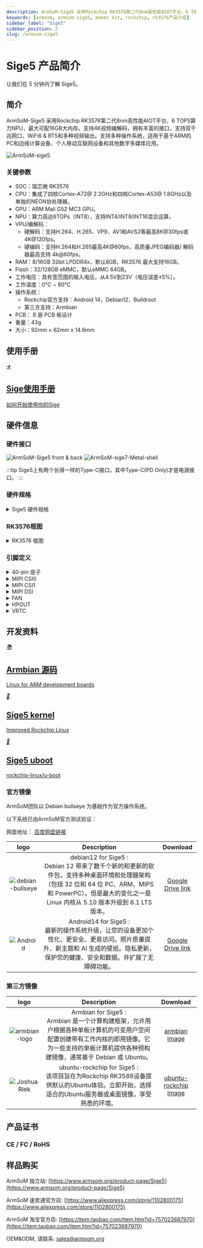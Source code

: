 ```yaml
---
description: ArmSoM-Sige5 采用Rockchip RK3576第二代8nm高性能AIOT平台，6 TOPS算力NPU，最大可配16GB大内存。支持8K视频编解码，拥有丰富的接口，支持双千兆网口，WIFI6/BT5。
keywords: [armsom, armsom-sige5, maker kit, rockchip, rk3576产品介绍]
sidebar_label: "Sige5"
sidebar_position: 2
slug: /armsom-sige5
---
```


# Sige5 产品简介

让我们在 5 分钟内了解 Sige5。

## 简介

ArmSoM-Sige5 采用Rockchip RK3576第二代8nm高性能AIOT平台，6 TOPS算力NPU，最大可配16GB大内存。支持4K视频编解码，拥有丰富的接口，支持双千兆网口，WiFi6 & BT5和多种视频输出。支持多种操作系统，适用于基于ARM的PC和边缘计算设备、个人移动互联网设备和其他数字多媒体应用。

![ArmSoM-sige5](/img/sige/sige5.jpg)

### 关键参数

- SOC：瑞芯微 RK3576
- CPU：集成了四核Cortex-A72@ 2.2GHz和四核Cortex-A53@ 1.8GHz以及单独的NEON协处理器。
- GPU：ARM Mali G52 MC3 GPU。
- NPU：算力高达6TOPs（INT8），支持INT4/INT8/INT16混合运算。
- VPU/编解码：
  - 硬解码：支持H.264、H.265、VP9、AV1和AVS2等最高8K@30fps或4K@120fps。
  - 硬编码：支持H.264和H.265最高4K@60fps，高质量JPEG编码器/ 解码器最高支持 4k@60fps。
- RAM：8/16GB 32bit LPDDR4x，默认8GB，RK3576 最大支持16GB。
- Flash：32/128GB eMMC，默认eMMC 64GB。
- 工作电压：具有宽范围的输入电压，从4.5V到23V（电压误差±5%）。
- 工作温度：0℃ ~ 80℃
- 操作系统：
  - Rockchip官方支持：Android 14，Debian12，Buildroot
  - 第三方支持：Armbian
- PCB： 8 层 PCB 板设计
- 重量：43g
- 大小：92mm × 62mm x 14.6mm

## 使用手册

<a href="./sige-family-started" class="card-link">
    <div class="card">
        <div class="icon">
            <i>✈️</i>
        </div>
        <div class="content">
            <h2>Sige使用手册</h2>
            <p>如何开始使用你的Sige</p>
        </div>
    </div>
</a>

## 硬件信息

### 硬件接口

![ArmSoM-Sige5 front & back](/img/sige/sige5-layout.jpg)
![ArmSoM-sige7-Metal-shell](/img/sige/sige7-Metal-shell.jpeg)

:::tip
Sige5上有两个长得一样的Type-C接口，其中Type-C(PD Only)才是电源接口。
:::

### 硬件规格
<details>
    <summary>
        Sige5 硬件规格
    </summary>

<table>
    <thead>
        <tr>
            <th>类别</th>
            <th>功能参数</th>
        </tr>
    </thead>
    <tbody align="left">
        <tr>
            <th>SOC</th>
            <th><li>RockChip RK3576</li></th>
        </tr>
        <tr>
            <th>CPU</th>
            <th><li>RK3576 四核 Cortex-A72@ 2.2GHz 和四核 Cortex-A53@ 1.8GHz，8纳米制程</li></th>
        </tr>
        <tr>
            <th>GPU</th>
            <th><li>ARM Mali G52 MC3 GPU</li><li>完全兼容 OpenGL ES 1.1、2.0 和 3.2、OpenCL 高达 2.0 和 Vulkan 1.1</li><li>带有 MMU 的专用 2D 硬件引擎将最大限度地提高显示性能并提供非常流畅的操作。</li></th>
        </tr>
        <tr>
            <th>NPU</th>
            <th><li>6 TOPS@INT8</li><li>支持 INT4,INT8, INT16, FP16, BF16 and TF32 混合运算</li><li>支持深度学习框架：TensorFlow、Caffe、Tflite、Pytorch、Onnx NNAndroid NN等。</li></th>
        </tr>
         <tr>
            <th>VPU/编解码</th>
            <th><li>硬解码：支持H.264、H.265、VP9、AV1和AVS2等最高8K@30fps或4K@120fps</li><li>硬编码：支持H.264和H.265最高4K@60fps，高质量JPEG编码器/ 解码器最高支持 4k@60fps。</li></th>
        </tr>
         <tr>
            <th>ISP</th>
            <th><li>ISP，1600万像素</li></th>
        </tr>
        <tr >
            <th>RAM</th>
            <th><li>8GB/16GB（最高可配 16GB ）32bit LPDDR4/LPDDR4x，默认LPDDR4x 8GB</li></th>
        </tr>
        <tr >
            <th>Flash</th>
            <th><li>32GB/128GB eMMC，默认eMMC 64GB</li><li>支持MicroSD卡扩展</li></th>
        </tr>
        <tr>
            <th>PCIe</th>
            <th><li>1x M.2 Key M 接口(PCIe 2.0 1- lanes)，可拓展 SSD：Type 2280/2260/2242/2230，目前默认使用2280</li></th>
        </tr>
        <tr>
            <th>网络</th>
            <th><li>2x GbE网口</li><li>板载 IEEE 802.11a/b/g/n/ac/ax WIFI6 和 BT5 (rtl8852bs)</li></th>
        </tr>
        <tr>
            <th>视频输出</th>
            <th><li>1x HDMI OUT2.1，支持 4K@120fps</li><li>1x MIPI DSI 分辨率最高可达 2K@60fps</li><li>1x DP1.4 分辨率最高可达 4K@120fps</li></th>
        </tr>
        <tr>
            <th>视频输入</th>
            <th><li>2x 4Lanes MIPI CSI，每线最高 2.5Gbps</li></th>
        </tr>
        <tr>
            <th>音频</th>
            <th><li>1x HDMI音频输出</li><li>1x HP-OUT 音频输出</li><li>1x USB Type-C 3.0 (DP1.4)音频输出</li></th>
        </tr>
        <tr>
            <th>USB接口</th>
            <th><li>1x USB3.0（支持USB3.1 Gen1），高达5Gbps数据速率</li><li>1x USB Type-C 3.0（DP1.4/OTG）</li><li>1x USB2.0，支持高速（480Mbps）、全速（12Mbps）和低速（1.5Mbps）模式</li></th>
        </tr>
        <tr>
            <th>40-pin</th>
            <th><li>和树莓派40pin兼容部分引脚功能，可接丰富的配件外设</li><li>支持 UART/SPI/I2C/I2S/PWM/ADC/5V Power/3.3V Power</li></th>
        </tr>
        <tr>
            <th>其他</th>
            <th><li>1x 5V风扇接口</li><li>1x 电池输入连接器用于低功耗RTC芯片HYM8563TS的供电</li><li>2x LED灯，系统正常时绿色灯开始闪烁，红色灯由用户控制</li></th>
        </tr>
        <tr>
            <th>电源</th>
            <th><li>支持USB Type-C PD 2.0, 9V/2A, 12V/2A, 15V/2A</li></th>
        </tr>
        <tr>
            <th>按键</th>
            <th><li>1x PWRON键，支持休眠唤醒</li><li>1x Reset键，支持重启</li><li>1x Maskrom键，支持进入maskrom烧录模式</li></th>
        </tr>
        <tr>
            <th>系统</th>
            <th><li>Rockchip官方支持：Android 14.0，Debian12，Buildroot</li><li>第三方支持：Armbian</li></th>
        </tr>
        <tr>
            <th>尺寸</th>
            <th><li>92 mm x 62mm</li></th>
        </tr>
        <tr>
            <th>工作温度</th>
            <th><li>0℃ ~ 80℃</li></th>
        </tr>
    </tbody>
</table>

</details>

### RK3576框图
<details>
    <summary>
        RK3576 框图
    </summary>
    <img
  src="/img/sige/rk3576.png"
  alt="rk3576 block diagram"
  className="session-details-live-video"/>
</details>

### 引脚定义
<details>
    <summary>
        40-pin 座子
    </summary>
    <div className='gpio_style'>

| GPIO number |  功能 |   Pin    |  Pin     |  功能  | GPIO number |
 :-----------: | :-------------: | :--------: | :--------: | :--------: | :------------: | 
|             |   +3.3V   | <div className='red'>1</div>  |  <div className='red'>2</div>   |   +5.0V  |    |
|111|  I2C4_SDA_M3 /UART3_CTSN_M1/UART2_RX_M2/GPIO3_B7_d/| <div className='green'>3</div> | <div className='red'>4</div>   |  +5.0V  |   |  |
| 112 | I2C4_SCL_M3/UART3_RTSN_M1 /UART2_TX_M2/GPIO3_C0_d |  <div className='green'>5</div>  | <div className='black'>6</div>  |  GND    |  |     |
| 100  | PWM1_CH0_M3 / SPI2_CLK_M2 /  UART1_CTSN_M2 / GPIO3_A4_d  |  <div className='green'>7</div>  | <div className='green'>8</div>  |   GPIO0_D4_u / <div className='orange-txt'>UART0_TX_M0_PORT</div> / JTAG_TCK_M1|    28  |
| | GND| <div className='black'>9</div> | <div className='green'>10</div> | GPIO0_B6/<div className='orange-txt'>UART0_RX_M0</div>/JTAG_TMS_M1  |14 |
|  |   | <div className='green'>11</div>  | <div className='green'>12</div> |  SAI0_SCLK_M1  /  SPI0_CSN0_M0 / I2C3_SCL_M1  / GPIO0_C6_d |     22     |
||   | <div className='green'>13</div>  | <div className='black'>14</div> |    GND     |             |
||   | <div className='green'>15</div>  | <div className='green'>16</div> |  I2C8_SDA_M2 / UART7_RX_M0  / SAI0_LRCK_M0 /  GPIO2_B7_d |     79     |
| |   +3.3V   | <div className='red'>17</div> | <div className='green'>18</div> | I2C8_SCL_M2 / UART7_TX_M0 /  GPIO2_B6_d |    78     |
|149| SPI4_MOSI_M0 / PWM2_CH5_M1 /UART6_RX_M3 / I2C3_SDA_M3/GPIO4_C5_d | <div className='green'>19</div>  | <div className='black'>20</div> |    GND |  |
|150| PWM2_CH2_M1/CAN1_TX_M1 /SPI4_MISO_M0/I2C6_SCL_M3 / GPIO4_C6_d| <div className='green'>21</div>| <div className='green'>22</div> | SARADC_VIN4  |   |
|151| PWM2_CH3_M1/CAN1_RX_M1/SPI4_CLK_M0/I2C6_SDA_M3/ GPIO4_C7_d | <div className='green'>23</div>  | <div className='green'>24</div> |  PWM2_CH6_M1 /  UART6_TX_M3  /SPI4_CSN0_M0/ GPIO4_C4_d |     148      |
| |   GND    | <div className='black'>25</div>  | <div className='green'>26</div> |   |    |
| 104 | PWM0_CH0_M3 / SPI2_MOSI_M2 / UART10_RX_M0 / GPIO3_B0_d  |  <div className='green'>27</div>  | <div className='green'>28</div>  |  GPIO2_D6_D/PWM2_CH6_M2 / UART9_RTSN_M0  |
|119| GPIO3_C7_D / UART8_RTSN_M0 | <div className='green'>29</div>  | <div className='black'>30</div> |    GND     |  |             |
|128| GPIO3_D4_D/ I2C3_SCL_M2 / SPI3_CLK_M1 / UART5_RX_M0 | <div className='green'>31</div>  | <div className='green'>32</div> |  |    |
|95| PWM2_CH7_M2/SPI3_CSN1_M0/UART9_CTSN_M0/SPDIF_TX0_M2/GPIO2_D7_d  | <div className='green'>33</div>  | <div className='black'>34</div> | GND  | |
|20| PWM0_CH0_M0/UART10_TX_M2/PDM0_CLK0_M0/SAI0_MCLK_M1/GPIO0_C4_d| <div className='green'>35</div> | <div className='green'>36</div> |SPI0_CLK_M0/I2C3_SDA_M1/SAI0_LRCK_M1/GPIO0_C7_d|23|
|96|I2C7_SCL_M1/SPI3_CLK_M0/ UART3_TX_M0/ GPIO3_A0_d D | <div className='green'>37</div>  | <div className='green'>38</div> | SPI0_MOSI_M0/PDM0_SDI0_M0/SAI0_SDI0_M1/GPIO0_D0_d | 24|
| | GND | <div className='black'>39</div>  | <div className='green'>40</div> |  I3C0_SDA_PU_M0/UART10_RX_M2/ DP_HPDIN_M1/ SAI0_SDO0_M1 / GPIO0_C5_d | 21|

</div>
</details>

<details>
    <summary>
        MIPI CSI0
    </summary>
0.5mm FPC 连接器(J12)

|Pin |   MIPI-CSI |   描述   |
 :--------: | :---------------------: | :--------: | 
|1,4,7,10,13,16,24,25,26,27,32,33        |  GND       |   Power Ground &  Signal Ground |
|2     | MIPI_DPHY_CSI1_RX_D3N   |     MIPI RX Lane3 iuput N |
|3     | MIPI_DPHY_CSI1_RX_D3P                  |   MIPI RX Lane3 iuput P |
|5     | MIPI_DPHY_CSI1_RX_D2N |   MIPI RX Lane2 iuput N |
|6     | MIPI_DPHY_CSI1_RX_D2P|   MIPI RX Lane2 iuput P |
|8     | MIPI_DPHY_CSI2_RX_CLKN|   MIPI RX Clock iuput N |
|9     | MIPI_DPHY_CSI2_RX_CLKP |   MIPI RX Clock iuput P |
|11    |  MIPI_DPHY_CSI1_RX_D1N |   MIPI RX Lane1 iuput N |
|12         | MIPI_DPHY_CSI1_RX_D1P |   MIPI RX Lane1 iuput P |
|14         | MIPI_DPHY_CSI1_RX_D0N|    MIPI RX Lane0 iuput N |
|15         | MIPI_DPHY_CSI1_RX_D0P |    MIPI RX Lane0 iuput P |
|17         | MIPI_DPHY_CSI1_RX_CLKN|   MIPI RX Clock iuput N |
|18         | MIPI_DPHY_CSI1_RX_CLKP|  MIPI RX Clock iuput P |
|19         | MIPI_CSI1_RX_XVS        |    |
|20         | MIPI_DPHY_CSI2_CAM_CLKOUT_CON |    1.8V, CLock ouput for Sensor |
|21         | MIPI_CSI1_RX_XHS        |    |
|22         | MIPI_DPHY_CSI1_CAM_CLKOUT |   1.8V, CLock ouput for Sensor |
|23         | MIPI_DPHY_CSI1_PDN_H(GPIO3_D0) |    1.8V, GPIO |
|24         | I2C5_SCL_M3_MIPI_CSI1 |   1.8V, I2C Clock, pulled up to 1.8V with 2.2K on sige5 |
|25         | I2C5_SDA_M3_MIPI_CSI1 |  1.8V, I2C Clock, pulled up to 1.8V with 2.2K on sige5 |
|26         | MIPI_DPHY_CSI2_PDN_H(GPIO3_C7)|  1.8V, GPIO |
|27         | MIPI_DPHY_CSI1/2_RST(GPIO3_C6)|   3.3V, GPIO |
|28,29      | VCC_RX|   3.3V Power ouput |
|30,31      | VCC_5V0|   5V Power ouput |
</details>

<details>
    <summary>
       MIPI CSI1
    </summary>
0.5mm FPC 连接器(J25)

|Pin |   MIPI-CSI |   描述   |
|:--------: | :---------------------: | :--------: | 
|1,4,7,10,13,16,24,25,26,27,32,33        |  GND       |   Power Ground &  Signal Ground |
|2     | MIPI_DPHY_CSI3_RX_D3N   |     MIPI RX Lane3 iuput N |
|3     | MIPI_DPHY_CSI3_RX_D3P   |   MIPI RX Lane3 iuput P |
|5     | MIPI_DPHY_CSI3_RX_D2N |   MIPI RX Lane2 iuput N |
|6     | MIPI_DPHY_CSI3_RX_D2P|   MIPI RX Lane2 iuput P |
|8     | MIPI_DPHY_CSI4_RX_CLKN|   MIPI RX Clock iuput N |
|9     | MIPI_DPHY_CSI4_RX_CLKP |   MIPI RX Clock iuput P |
|11    | MIPI_DPHY_CSI3_RX_D1N |   MIPI RX Lane1 iuput N |
|12    | MIPI_DPHY_CSI3_RX_D1P |   MIPI RX Lane1 iuput P |
|14    | MIPI_DPHY_CSI3_RX_D0N|    MIPI RX Lane0 iuput N |
|15    | MIPI_DPHY_CSI3_RX_D0P |    MIPI RX Lane0 iuput P |
|17    | MIPI_DPHY_CSI3_RX_CLKN|   MIPI RX Clock iuput N |
|18    | MIPI_DPHY_CSI3_RX_CLKP|  MIPI RX Clock iuput P |
|19    | MIPI_CSI3_RX_XVS        |    |
|20    | MIPI_DPHY_CSI4_CAM_CLKOUT_CON|    1.8V, CLock ouput for Sensor / GPIO |
|21    | MIPI_CSI3_RX_XHS        |    |
|22    | MIPI_DPHY_CSI3_CAM_CLKOUT |   1.8V, CLock ouput for Sensor |
|23    | MIPI_DPHY_CSI3_PDN_H |    1.8V, GPIO |
|24    | I2C4_SCL_M3_MIPI_CSI3 |   1.8V, I2C Clock, pulled up to 1.8V with 2.2K on sige5 |
|25    | I2C4_SDA_M3_MIPI_CSI3 |  1.8V, I2C Clock, pulled up to 1.8V with 2.2K on sige5 |
|26    | MIPI_DPHY_CSI4_PDN_H|  1.8V, GPIO |
|27    | MIPI_DPHY_CSI3/4_RST|   3.3V, GPIO |
|28,29 | VCC_RX|   3.3V Power ouput |
|30,31 | VCC_5V0|   5V Power ouput |
</details>

<details>
    <summary>
       MIPI DSI
    </summary>
0.5mm FPC 连接器 (J23)

|Pin |   MIPI-DSI  |   描述     |
 :--------: | :---------------------: | :--------: | 
|1,4,7,10,13,16,27,33,34      | GND                |   Power and Signal Ground | 
|2                            | MIPI_DPHY_DSI_TX_D0N  |  MIPI1 TX Lane0 ouput N | 
|3                            | MIPI_DPHY_DSI_TX_D0P      |   MIPI1 TX Lane0 ouput P |
|5                            | MIPI_DPHY_DSI_TX_D1N        |    MIPI1 TX Lane1 ouput N |
|6                            | MIPI_DPHY_DSI_TX_D1P         |   MIPI1 TX Lane1 ouput P | 
|8                            | MIPI_DPHY_DSI_TX_CLKN   |   MIPI1 TX Clock ouput N | 
|9                            | MIPI_DPHY_DSI_TX_CLKP           |    MIPI1 TX Clock ouput P |
|11                           | MIPI_DPHY_DSI_TX_D2N                |   MIPI1 TX Lane2 ouput N |
|12                           | MIPI_DPHY_DSI_TX_D2P                |   MIPI1 TX Lane2 ouput P |
|14                           | MIPI_DPHY_DSI_TX_D3N |   MIPI1 TX Lane3 ouput N | 
|15                           | MIPI_DPHY_DSI_TX_D3P |   MIPI1 TX Lane3 ouput P | 
|17                           | LCD_BL_PWM1_CH1_M0  |   1.8V, GPIO/PWM |
|18,19                        | VCC3V3_LCD |   3.3V Power ouput | 
|20                           | LCD_RESET|   1.8V, GPIO |
|21                           | /NC |   No Connection | 
|22                           | LCD_BL_EN_H  |   3.3V, GPIO |
|23                           | I2C0_SCL_M1_TP |  1.8V, I2C Clock, pulled up to 1.8V with 2.2K on sige5 |
|24                           | I2C0_SDA_M1_TP |  1.8V, I2C Data, pulled up to 1.8V with 2.2K on sige5 |
|25                           | TP_INT_L   |    1.8V, GPIO |
|26                           | TP_RST_L  |   1.8V, GPIO |
|28,29                        | VCC5V0_LCD |  5V Power ouput |
|31,32                        | VCC_1V8 |  1.8V Power ouput |
</details>

<details>
    <summary>
        FAN
    </summary>
0.8mm 连接器(CN32)

|Pin |Assignment |   Description |
 :--------: | :---------: | :--------: | 
|1    | VCC_5V0 | 5V Power ouput |
|2    | GND | 地 | 
|3    | PWM | PWM控制 |
</details>

<details>
    <summary>
        HPOUT
    </summary>
0.8mm 连接器(CN2)

|Pin        | Assignment  | Description|
|:--------: | :---------: | :--------:  | 
|1          | AOR         | 右声道      |
|2          | AOL         | 左声道      |
|3          | GND         | 地          |
</details>

<details>
    <summary>
        VRTC
    </summary>
0.8mm connector(J26)

|Pin        | Assignment  | Description|
 :--------: | :---------: | :--------: | 
|1          | +         | 正极  |
|2          | -         | 负极  |
</details>


## 开发资料

<div class="cards">
    <a href="https://github.com/armbian/build" class="card-link">
        <div class="card">
            <div class="icon">
                <i>📚</i>
            </div>
            <div class="content">
                <h2>Armbian 源码</h2>
                <p>Linux for ARM development boards</p>
            </div>
        </div>
    </a>

<a href="https://github.com/armbian/linux-rockchip" class="card-link">
    <div class="card">
        <div class="icon">
            <i>📗</i>
        </div>
        <div class="content">
            <h2>Sige5 kernel</h2>
            <p>Improved Rockchip Linux</p>
        </div>
    </div>
</a>

<a href="https://github.com/rockchip-linux/u-boot" class="card-link">
    <div class="card">
        <div class="icon">
            <i>📘</i>
        </div>
        <div class="content">
            <h2>Sige5 uboot</h2>
            <p>rockchip-linux/u-boot</p>
        </div>
    </div>
</a>
</div>

### 官方镜像

ArmSoM团队以 Debian bullseye 为基础作为官方操作系统。

以下系统已由ArmSoM官方测试验证：

网盘地址：
<a href="/general-tutorial/cloud-disk" class="btn">
  <span>百度网盘链接</span>
</a>

| logo  | Description  | Download|
|:--------: | :---------: | :--------:  | 
|![debian-bullseye](/img/sige/debian12.png) | debian12 for Sige5 :  <br/>  Debian 12 带来了数千个新的和更新的软件包，支持多种桌面环境和处理器架构（包括 32 位和 64 位 PC、ARM、MIPS 和 PowerPC）。但是最大的变化之一是 Linux 内核从 5.10 版本升级到 6.1 LTS 版本。| [Google Drive link](https://drive.google.com/drive/folders/193R1osroKtvxWnvoCBYvl7nrcQh3nLVa?usp=drive_link)  |
|![Android](/img/sige/android.png) | Android14 for Sige5 :    <br/>最新的操作系统升级，让您的设备更加个性化、更安全、更易访问。照片质量提升、新主题和 AI 生成的壁纸。隐私更新，保护您的健康、安全和数据。并扩展了无障碍功能。| [Google Drive link](https://drive.google.com/drive/folders/13eq1ZRBrfKl7HwDGmJIHRF7vo4l6PLhv?usp=drive_link)  |


### 第三方镜像

| logo  | Description  | Download|
|:--------: | :---------: | :--------:  | 
|![armbian-logo](/img/armbian-logo.webp) | Armbian for Sige5 :    <br/>  Armbian 是一个计算构建框架，允许用户根据各种单板计算机的可变用户空间配置创建带有工作内核的即用镜像。它为一些支持的单板计算机提供各种预构建镜像，通常基于 Debian 或 Ubuntu。  | [armbian image](https://github.com/armbian/community/releases)     |
|![Joshua Riek](https://avatars.githubusercontent.com/u/10427125?v=4)          | ubuntu-rockchip for Sige5 :    <br/> 该项目旨在为Rockchip RK3588设备提供默认的Ubuntu体验。立即开始，选择适合的Ubuntu服务器或桌面镜像，享受熟悉的环境。| [ubuntu-rockchip image](https://github.com/Joshua-Riek/ubuntu-rockchip/releases)      |


## 产品证书

### CE / FC / RoHS


## 样品购买
ArmSoM 独立站: [https://www.armsom.org/product-page/Sige5](https://www.armsom.org/product-page/Sige5)
 
ArmSoM 速卖通官方店: [https://www.aliexpress.com/store/1102800175](https://www.aliexpress.com/store/1102800175) 

ArmSoM 淘宝官方店: [https://item.taobao.com/item.htm?id=757023687970](https://item.taobao.com/item.htm?id=757023687970)

OEM&ODM,  请联系: sales@armsom.org